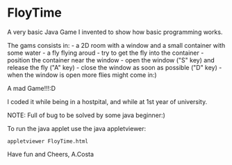 # FloyTime

A very basic Java Game I invented to show how basic programming works. 

The gams consists in:
	- a 2D room with a window and a small container with some water
	- a fly flying aroud
	- try to get the fly into the container
	- position the container near the window
	- open the window ("S" key) and release the fly ("A" key)
	- close the window as soon as possible ("D" key)
	- when the window is open more flies might come in:)

A mad Game!!!:D

I coded it while being in a hostpital, and while at 1st year of university.

 NOTE: Full of bug to be solved by some java beginner:)

To run the java applet use the java appletviewer:
```
appletviewer FloyTime.html
```

Have fun and Cheers,
A.Costa

